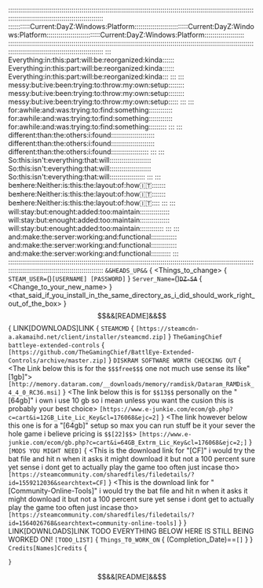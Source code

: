 ::::::::::::::::::::::::::::::::::::::::::::::::::::::::::::::::::::::::::::::::::::::::::::::::::::::::::::::::::::::::::::::::::::::::::::::::::::::::::::::::::::::::::::
:::::::::::Current:DayZ:Windows:Platform:::::::::::::::::::::::::::Current:DayZ:Windows:Platform:::::::::::::::::::::::::::Current:DayZ:Windows:Platform::::::::::::::::::::
::::::::::::::::::::::::::::::::::::::::::::::::::::::::::::::::::::::::::::::::::::::::::::::::::::::::::::::::::::::::::::::::::::::::::::::::::::::::::::::::::::::::::::
::: Everything:in:this:part:will:be:reorganized:kinda:::::: Everything:in:this:part:will:be:reorganized:kinda:::::: Everything:in:this:part:will:be:reorganized:kinda::: :::
::: messy:but:ive:been:trying:to:throw:my:own:setup:::::::: messy:but:ive:been:trying:to:throw:my:own:setup:::::::: messy:but:ive:been:trying:to:throw:my:own:setup::::: :::
::: for:awhile:and:was:trying:to:find:something:::::::::::: for:awhile:and:was:trying:to:find:something:::::::::::: for:awhile:and:was:trying:to:find:something::::::::: :::
::: different:than:the:others:i:found:::::::::::::::::::::: different:than:the:others:i:found:::::::::::::::::::::: different:than:the:others:i:found::::::::::::::::::: :::
::: So:this:isn't:everything:that:will::::::::::::::::::::: So:this:isn't:everything:that:will::::::::::::::::::::: So:this:isn't:everything:that:will:::::::::::::::::: :::
::: be:on:here:Neither:is:this:the:layout:of:how:it:::::::: be:on:here:Neither:is:this:the:layout:of:how:it:::::::: be:on:here:Neither:is:this:the:layout:of:how:it::::: :::
::: will:stay:but:enought:added:too:maintain::::::::::::::: will:stay:but:enought:added:too:maintain::::::::::::::: will:stay:but:enought:added:too:maintain:::::::::::: :::
::: and:make:the:server:working:and:functional::::::::::::: and:make:the:server:working:and:functional::::::::::::: and:make:the:server:working:and:functional:::::::::: :::
::::::::::::::::::::::::::::::::::::::::::::::::::::::::::::::::::::::::::::::::::::::::::::::::::::::::::::::::::::::::::::::::::::::::::::::::::::::::::::::::::::::::::::
``&&HEADS_UP&&``
{
    <Things_to_change>
    {   
        <Find this and add your username so it will update not sure if it will work with the same account you play on as i run too different accounts>
        ``STEAM_USER=``()``[USERNAME] [PASSWORD]``
    }
        <Find this and add your server_name dont change the variables unless you know what your changing it too thing is pretty much ran on nothing but variables>
        ``Server_Name=``()~~``DZ-SA``~~
        {
            <Change_to_your_new_name>
        }
    <that_said_if_you_install_in_the_same_directory_as_i_did_should_work_right_out_of_the_box>
}
$$&&[README]&&$$
{
    LINK[DOWNLOADS]LINK
    {
        ``STEAMCMD``
        {
            ``[https://steamcdn-a.akamaihd.net/client/installer/steamcmd.zip]``
        }
        ``TheGamingChief battleye-extended-controls``
        {
            ``[https://github.com/TheGamingChief/BattlEye-Extended-Controls/archive/master.zip]``
        }
        ``DISKRAM SOFTWARE WORTH CHECKING OUT`` 
        {   
            <The Link below this is for the ``$$$free$$$`` one not much use sense its like"[1gb]">
            ``[http://memory.dataram.com/__downloads/memory/ramdisk/Dataram_RAMDisk_4_4_0_RC36.msi]``
        }
            <The link below this is for ``$$13$$`` personally on the "[64gb]" i own i use 10 gb so i mean unless you want the cusion this is probably your best choice>
            ``[https://www.e-junkie.com/ecom/gb.php?c=cart&i=12GB_Lite_Lic_Key&cl=176068&ejc=2]``
        }
            <The link however below this one is for a "[64gb]" setup so max you can run stuff be it your sever the hole game i believe pricing is ``$$[22]$$``>
            ``[https://www.e-junkie.com/ecom/gb.php?c=cart&i=64GB_Extrm_Lic_Key&cl=176068&ejc=2;]``
        }
        ``[MODS YOU MIGHT NEED]``
        {
            <This is the download link for "[CF]" i would try the bat file and hit n when it asks it might download it but not a 100 percent sure yet sense i dont get to actually play the game too often just incase tho>
            ``[https://steamcommunity.com/sharedfiles/filedetails/?id=1559212036&searchtext=CF]``
        }
            <This is the download link for "[Community-Online-Tools]" i would try the bat file and hit n when it asks it might download it but not a 100 percent sure yet sense i dont get to actually play the game too often just incase tho>
            ``[https://steamcommunity.com/sharedfiles/filedetails/?id=1564026768&searchtext=community-online-tools]``
        }
    }
    LINK[DOWNLOADS]LINK
    TODO EVERYTHING BELOW HERE IS STILL BEING WORKED ON!
    ``[TODO_LIST]``
    {
        ``Things_T0_WORK_ON``
        {
            <adding new choice switch>
            (Completion_Date)==``[]``
        }
    }
   ``Credits[Names]Credits``
    {

    }
$$&&[README]&&$$
